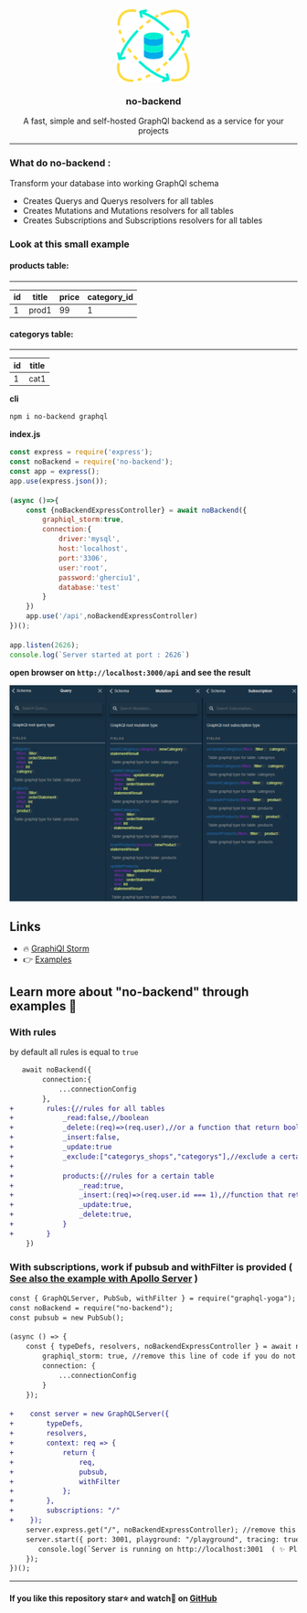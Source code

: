<p align="center"><img align="center" style="width:128px" src="https://github.com/Gherciu/no-backend/blob/master/no-backend.png?raw=true"/></p>
<center><h3 align="center"> no-backend </h3></center>
<p align="center">A fast, simple and self-hosted GraphQl backend as a service for your projects</p>

---

### What do no-backend :
Transform your database into working GraphQl schema
* Creates Querys and Querys resolvers for all tables
* Creates Mutations and Mutations resolvers for all tables
* Creates Subscriptions and Subscriptions resolvers for all tables

### Look at this small example 

#### products table:
------------------------------------
| id | title | price | category_id |
-----| ------|-------|-------------|
| 1  | prod1 | 99    | 1           |

#### categorys table:
-------------
 id | title |
----| ------|
 1  | cat1  |
 
 
**cli**
```bash
npm i no-backend graphql
```
**index.js**
```js
const express = require('express');
const noBackend = require('no-backend');
const app = express();
app.use(express.json());

(async ()=>{
    const {noBackendExpressController} = await noBackend({ 
        graphiql_storm:true,
        connection:{
            driver:'mysql',
            host:'localhost',
            port:'3306',
            user:'root',
            password:'gherciu1',
            database:'test'
        }
    })
    app.use('/api',noBackendExpressController)
})();

app.listen(2626);
console.log(`Server started at port : 2626`)
```
**open browser on ```http://localhost:3000/api``` and see the result**

![no-backend](https://github.com/Gherciu/no-backend/blob/master/no-backend-result.png?raw=true)


## Links
* 🔥 [GraphiQl Storm](https://github.com/Gherciu/graphiql-storm)
* 👉 [Examples](https://github.com/Gherciu/no-backend/tree/master/examples)

## Learn more about "no-backend" through examples 📒

### With rules 

by default all rules is equal to ```true``` 
```diff
   await noBackend({ 
        connection:{
            ...connectionConfig
        },
+        rules:{//rules for all tables
+            _read:false,//boolean
+            _delete:(req)=>(req.user),//or a function that return boolean
+            _insert:false,
+            _update:true
+            _exclude:["categorys_shops","categorys"],//exclude a certain table from schema
+
+            products:{//rules for a certain table
+                _read:true,
+                _insert:(req)=>(req.user.id === 1),//function that return boolean
+                _update:true,
+                _delete:true, 
+            }
+        }
    })
```

### With subscriptions, work if pubsub and withFilter is provided ( [See also the example with Apollo Server](https://github.com/Gherciu/no-backend/tree/master/examples) )

```diff
const { GraphQLServer, PubSub, withFilter } = require("graphql-yoga");
const noBackend = require("no-backend"); 
const pubsub = new PubSub();

(async () => {
    const { typeDefs, resolvers, noBackendExpressController } = await noBackend({
        graphiql_storm: true, //remove this line of code if you do not use graphiql-storm
        connection: {
            ...connectionConfig
        }
    });

+    const server = new GraphQLServer({
+        typeDefs,
+        resolvers,
+        context: req => {
+            return {
+                req,
+                pubsub,
+                withFilter
+            };
+        },
+        subscriptions: "/"
+    });
    server.express.get("/", noBackendExpressController); //remove this line of code if you do not use graphiql-storm
    server.start({ port: 3001, playground: "/playground", tracing: true }, () =>{
       console.log(`Server is running on http://localhost:3001  ( ✨ Playground: http://localhost:3001/playground OR 🚀 GraphiQl Storm: http://localhost:3001 )`);
    });
})();
```

-------------------------------------------------------------------------------------------------------

#### If you like this repository star⭐ and watch👀 on  [GitHub](https://github.com/Gherciu/no-backend)

